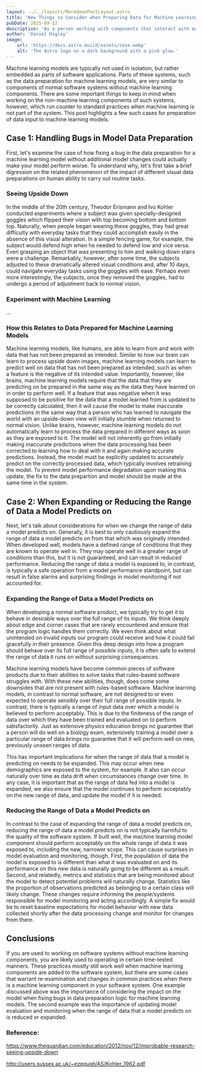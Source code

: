 ```yaml
---
layout: ../../layouts/MarkdownPostLayout.astro
title: 'New Things to Consider when Preparing Data for Machine Learning Models'
pubDate: 2025-09-12
description: 'As a person working with components that interact with machine learning systems or using their outputs, there are some important things to know in order to use them most effectively.'
author: 'Daniel Higley'
image:
    url: 'https://docs.astro.build/assets/rose.webp'
    alt: 'The Astro logo on a dark background with a pink glow.'
---
```


Machine learning models are typically not used in isolation, but rather embedded as parts of software applications. Parts of these systems, such as the data preparation for machine learning models, are very similar to components of normal software systems without machine learning components. There are some important things to keep in mind when working on the non-machine learning components of such systems, however, which run counter to standard practices when machine learning is not part of the system. This post highlights a few such cases for preparation of data input to machine learning models.

## Case 1: Handling Bugs in Model Data Preparation

First, let's examine the case of how fixing a bug in the data preparation for a machine learning model without additional model changes could actually make your model perform worse. To understand why, let's first take a brief digression on the related phenomenon of the impact of different visual data preparations on human ability to carry out routine tasks.

### Seeing Upside Down

In the middle of the 20th century, Theodor Erismann and Ivo Kohler conducted experiments where a subject was given specially-designed goggles which flipped their vision with top becoming bottom and bottom top. Naturally, when people began wearing these goggles, they had great difficulty with everyday tasks that they could accomplish easily in the absence of this visual alteration. In a simple fencing game, for example, the subject would defend high when he needed to defend low and vice versa. Even grasping an object that was presenting to him and walking down stairs were a challenge. Remarkably, however, after some time, the subjects adjusted to these dramatically altered visual conditions and, after 10 days, could navigate everyday tasks using the goggles with ease. Perhaps even more interestingly, the subjects, once they removed the goggles, had to undergo a period of adjustment back to normal vision.

### Experiment with Machine Learning

...

### How this Relates to Data Prepared for Machine Learning Models

Machine learning models, like humans, are able to learn from and work with data that has not been prepared as intended. Similar to how our brain can learn to process upside down images, machine learning models can learn to predict well on data that has not been prepared as intended, such as when a feature is the negative of its intended value. Importantly, however, like brains, machine learning models require that the data that they are predicting on be prepared in the same way as the data they have learned on in order to perform well. If a feature that was negative when it was supposed to be positive for the data that a model learned from is updated to be correctly calculated, then it will cause the model to make inaccurate predictions in the same way that a person who has learned to navigate the world with an upside-down view will initially stumble when returned to normal vision. Unlike brains, however, machine learning models do not automatically learn to process the data prepared in different ways as soon as they are exposed to it. The model will not inherently go from initially making inaccurate predictions when the data processing has been corrected to learning how to deal with it and again making accurate predictions. Instead, the model must be explicitly updated to accurately predict on the correctly processed data, which typically involves retraining the model. To prevent model performance degradation upon making this update, the fix to the data prepartion and model should be made at the same time in the system.

## Case 2: When Expanding or Reducing the Range of Data a Model Predicts on

Next, let's talk about considerations for when we change the range of data a model predicts on. Generally, it is best to only cautiously expand the range of data a model predicts on from that which was originally intended. When developed well, models have a defined range of conditions that they are known to operate well in. They may operate well in a greater range of conditions than this, but it is not guaranteed, and can result in reduced performance. Reducing the range of data a model is exposed to, in contrast, is typically a safe operation from a model performance standpoint, but can result in false alarms and surprising findings in model monitoring if not accounted for.

### Expanding the Range of Data a Model Predicts on

When developing a normal software product, we typically try to get it to behave in desirable ways over the full range of its inputs. We think deeply about edge and corner cases that are rarely encountered and ensure that the program logic handles them correctly. We even think about what unintended on invalid inputs our program could receive and how it could fail gracefully in their presence. Given this deep design into how a program should behave over its full range of possible inputs, it is often safe to extend the range of data it runs on without surprising consequences.

Machine learning models have become common pieces of software products due to their abilities to solve tasks that rules-based software struggles with. With these new abilities, though, does come some downsides that are not present with rules-based software. Machine learning models, in contrast to normal software, are not designed to or even expected to operate sensibly over their full range of possible inputs. In contrast, there is typically a range of input data over which a model is believed to perform acceptably. This is due to the finiteness of the range of data over which they have been trained and evaluated on to perform satisfactorily. Just as extensive physics education brings no guarantee that a person will do well on a biology exam, extensively training a model over a particular range of data brings no guarantee that it will perform well on new, previously unseen ranges of data.

This has important implications for when the range of data that a model is predicting on needs to be expanded. This may occur when new demographics are exposed to the system, for example. It also can occur naturally over time as data drift when circumstances change over time. In any case, it is important that as the range of data fed into a model is expanded, we also ensure that the model continues to perform acceptably on the new range of data, and update the model if it is needed.

### Reducing the Range of Data a Model Predicts on

In contrast to the case of expanding the range of data a model predicts on, reducing the range of data a model predicts on is not typically harmful to the quality of the software system. If built well, the machine learning model component should perform acceptably on the whole range of data it was exposed to, including the new, narrower scope. This can cause surprises in model evaluation and monitoring, though. First, the population of data the model is exposed to is different than what it was evaluated on and its performance on this new data is naturally going to be different as a result. Second, and relatedly, metrics and statistics that are being monitored about the model to detect potential problems will naturally change. Statistics like the proportion of observations predicted as belonging to a certain class will likely change. These changes require informing the people/systems responsible for model monitoring and acting accordingly. A simple fix would be to reset baseline expectations for model behavior with new data collected shortly after the data processing change and monitor for changes from there.

## Conclusions

If you are used to working on software systems without machine learning components, you are likely used to operating in certain time-tested manners. These practices mostly still work well when machine learning components are added to the software system, but there are some cases that warrant re-examination and changes in common practices when there is a machine learning component in your software system. One example discussed above was the importance of considering the impact on the model when fixing bugs in data preparation logic for machine learning models. The second example was the importance of updating model evaluation and monitoring when the range of data that a model predicts on is reduced or expanded.



### Reference:

https://www.theguardian.com/education/2012/nov/12/improbable-research-seeing-upside-down 

http://users.sussex.ac.uk/~ezequiel/AS/Kohler_1962.pdf

